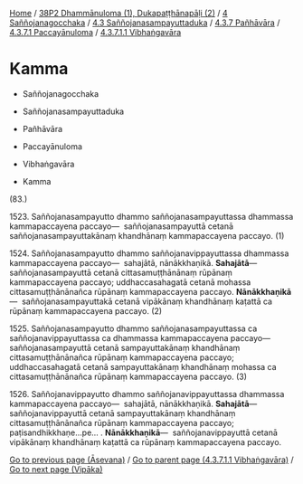
[Home](/) / [38P2 Dhammānuloma (1), Dukapaṭṭhānapāḷi (2)](../../../../...md) / [4 Saññojanagocchaka](../../../...md) / [4.3 Saññojanasampayuttaduka](../../...md) / [4.3.7 Pañhāvāra](../...md) / [4.3.7.1 Paccayānuloma](...md) / [4.3.7.1.1 Vibhaṅgavāra](../38P2/4/4.3/4.3.7/4.3.7.1/4.3.7.1.1.md)

# Kamma

* Saññojanagocchaka

* Saññojanasampayuttaduka

* Pañhāvāra

* Paccayānuloma

* Vibhaṅgavāra

* Kamma

(83.)

1523\. Saññojanasampayutto dhammo saññojanasampayuttassa dhammassa kammapaccayena paccayo—  saññojanasampayuttā cetanā saññojanasampayuttakānaṃ khandhānaṃ kammapaccayena paccayo. (1)

1524\. Saññojanasampayutto dhammo saññojanavippayuttassa dhammassa kammapaccayena paccayo—  sahajātā, nānākkhaṇikā. **Sahajātā**—  saññojanasampayuttā cetanā cittasamuṭṭhānānaṃ rūpānaṃ kammapaccayena paccayo; uddhaccasahagatā cetanā mohassa cittasamuṭṭhānānañca rūpānaṃ kammapaccayena paccayo. **Nānākkhaṇikā**—  saññojanasampayuttakā cetanā vipākānaṃ khandhānaṃ kaṭattā ca rūpānaṃ kammapaccayena paccayo. (2)

1525\. Saññojanasampayutto dhammo saññojanasampayuttassa ca saññojanavippayuttassa ca dhammassa kammapaccayena paccayo—  saññojanasampayuttā cetanā sampayuttakānaṃ khandhānaṃ cittasamuṭṭhānānañca rūpānaṃ kammapaccayena paccayo; uddhaccasahagatā cetanā sampayuttakānaṃ khandhānaṃ mohassa ca cittasamuṭṭhānānañca rūpānaṃ kammapaccayena paccayo. (3)

1526\. Saññojanavippayutto dhammo saññojanavippayuttassa dhammassa kammapaccayena paccayo—  sahajātā, nānākkhaṇikā. **Sahajātā**—  saññojanavippayuttā cetanā sampayuttakānaṃ khandhānaṃ cittasamuṭṭhānānañca rūpānaṃ kammapaccayena paccayo; paṭisandhikkhaṇe…pe… . **Nānākkhaṇikā**—  saññojanavippayuttā cetanā vipākānaṃ khandhānaṃ kaṭattā ca rūpānaṃ kammapaccayena paccayo.

[Go to previous page (Āsevana)](Asevana.md) / [Go to parent page (4.3.7.1.1 Vibhaṅgavāra)](../38P2/4/4.3/4.3.7/4.3.7.1/4.3.7.1.1.md) / [Go to next page (Vipāka)](Vipaka.md)



